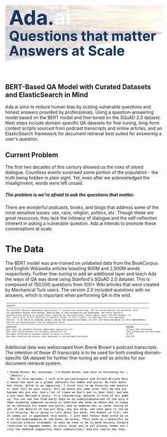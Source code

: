   <img src="https://github.com/Stenke/B-Bot-Question-Answering/blob/main/Images/Screen%20Shot%202021-03-02%20at%204.39.38%20PM.png" width="500"   length="700" />

## BERT-Based QA Model with Curated Datasets and ElasticSearch in Mind

Ada.ai aims to reduce human bias by scaling vulnerable questions and honest answers provided by professionals. Using a question-answering model based on the BERT model and fine-tuned on the SQuAD 2.0 dataset. Next steps include domain-specific QA datasets for fine-tuning, long-form context scripts sourced from podcast transcripts and online articles, and an ElasticSearch framework for document retrieval best suited for answering a user's question.

## Current Problem
The first two decades of this century showed us the risks of siloed dialogue.
Countless events surprised some portion of the population - the truth being hidden in plain sight.
Yet, even after we acknowledged the misalignment, words were left unsaid.

##### The problem is we’re afraid to ask the questions that matter.

There are wonderful podcasts, books, and blogs that address some of the most sensitive issues: sex, race, religion, politics, etc.
Though these are great resources, they lack the intimacy of dialogue and the self-reflection inherent in asking a vulnerable question.
Ada.ai intends to promote these conversations at scale.


# The Data
The BERT model was pre-trained on unlabeled data from the BookCorpus and English Wikipedia articles boasting 800M and 2,500M words respectively. Further fine-tuning to add an additional layer and teach Ada the ways of QA was done using Stanford's SQuAD 2.0 dataset. This is composed of 150,000 questions from 500+ Wiki articles that were created by Mechanical Turk users. The version 2.0 included questions with no answers, which is important when performing QA in the wild.
 
 <img src="https://github.com/Stenke/B-Bot-Question-Answering/blob/main/Images/squad-ex.png" width="500"   length="700" />

Additional data was webscraped from Brené Brown's podcast transcripts. The intention of these 41 transcripts is to be used for both creating domain-specific QA dataset for further fine-tuning as well as articles for our document retrieval system.

 <img src="https://github.com/Stenke/B-Bot-Question-Answering/blob/main/Images/bb-transcript.png" width="400"   length="600" />


